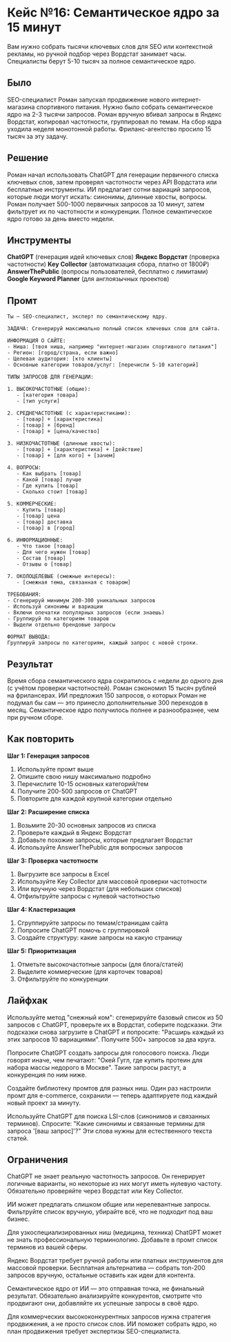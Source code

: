 # Кейс №16: Семантическое ядро за 15 минут

Вам нужно собрать тысячи ключевых слов для SEO или контекстной рекламы, но ручной подбор через Вордстат занимает часы. Специалисты берут 5-10 тысяч за полное семантическое ядро.

## Было

SEO-специалист Роман запускал продвижение нового интернет-магазина спортивного питания. Нужно было собрать семантическое ядро на 2-3 тысячи запросов. Роман вручную вбивал запросы в Яндекс Вордстат, копировал частотности, группировал по темам. На сбор ядра уходила неделя монотонной работы. Фриланс-агентство просило 15 тысяч за эту задачу.

## Решение

Роман начал использовать ChatGPT для генерации первичного списка ключевых слов, затем проверял частотности через API Вордстата или бесплатные инструменты. ИИ предлагает сотни вариаций запросов, которые люди могут искать: синонимы, длинные хвосты, вопросы. Роман получает 500-1000 первичных запросов за 10 минут, затем фильтрует их по частотности и конкуренции. Полное семантическое ядро готово за день вместо недели.

## Инструменты

**ChatGPT** (генерация идей ключевых слов)
**Яндекс Вордстат** (проверка частотности)
**Key Collector** (автоматизация сбора, платно от 1800₽)
**AnswerThePublic** (вопросы пользователей, бесплатно с лимитами)
**Google Keyword Planner** (для англоязычных проектов)

## Промт

```
Ты — SEO-специалист, эксперт по семантическому ядру.

ЗАДАЧА: Сгенерируй максимально полный список ключевых слов для сайта.

ИНФОРМАЦИЯ О САЙТЕ:
- Ниша: [твоя ниша, например "интернет-магазин спортивного питания"]
- Регион: [город/страна, если важно]
- Целевая аудитория: [кто клиенты]
- Основные категории товаров/услуг: [перечисли 5-10 категорий]

ТИПЫ ЗАПРОСОВ ДЛЯ ГЕНЕРАЦИИ:

1. ВЫСОКОЧАСТОТНЫЕ (общие):
   - [категория товара]
   - [тип услуги]

2. СРЕДНЕЧАСТОТНЫЕ (с характеристиками):
   - [товар] + [характеристика]
   - [товар] + [бренд]
   - [товар] + [цена/качество]

3. НИЗКОЧАСТОТНЫЕ (длинные хвосты):
   - [товар] + [характеристика] + [действие]
   - [товар] + [для кого] + [зачем]

4. ВОПРОСЫ:
   - Как выбрать [товар]
   - Какой [товар] лучше
   - Где купить [товар]
   - Сколько стоит [товар]

5. КОММЕРЧЕСКИЕ:
   - Купить [товар]
   - [товар] цена
   - [товар] доставка
   - [товар] в [город]

6. ИНФОРМАЦИОННЫЕ:
   - Что такое [товар]
   - Для чего нужен [товар]
   - Состав [товар]
   - Отзывы о [товар]

7. ОКОЛОЦЕЛЕВЫЕ (смежные интересы):
   - [смежная тема, связанная с товаром]

ТРЕБОВАНИЯ:
- Сгенерируй минимум 200-300 уникальных запросов
- Используй синонимы и вариации
- Включи опечатки популярных запросов (если знаешь)
- Группируй по категориям товаров
- Выдели отдельно брендовые запросы

ФОРМАТ ВЫВОДА:
Группируй запросы по категориям, каждый запрос с новой строки.
```

## Результат

Время сбора семантического ядра сократилось с недели до одного дня (с учётом проверки частотностей). Роман сэкономил 15 тысяч рублей на фрилансерах. ИИ предложил 150 запросов, о которых Роман не подумал бы сам — это принесло дополнительные 300 переходов в месяц. Семантическое ядро получилось полнее и разнообразнее, чем при ручном сборе.

## Как повторить

**Шаг 1: Генерация запросов**
1. Используйте промт выше
2. Опишите свою нишу максимально подробно
3. Перечислите 10-15 основных категорий/тем
4. Получите 200-500 запросов от ChatGPT
5. Повторите для каждой крупной категории отдельно

**Шаг 2: Расширение списка**
1. Возьмите 20-30 основных запросов из списка
2. Проверьте каждый в Яндекс Вордстат
3. Добавьте похожие запросы, которые предлагает Вордстат
4. Используйте AnswerThePublic для вопросных запросов

**Шаг 3: Проверка частотности**
1. Выгрузите все запросы в Excel
2. Используйте Key Collector для массовой проверки частотности
3. Или вручную через Вордстат (для небольших списков)
4. Отфильтруйте запросы с нулевой частотностью

**Шаг 4: Кластеризация**
1. Сгруппируйте запросы по темам/страницам сайта
2. Попросите ChatGPT помочь с группировкой
3. Создайте структуру: какие запросы на какую страницу

**Шаг 5: Приоритизация**
1. Отметьте высокочастотные запросы (для блога/статей)
2. Выделите коммерческие (для карточек товаров)
3. Отфильтруйте по конкуренции

## Лайфхак

Используйте метод "снежный ком": сгенерируйте базовый список из 50 запросов с ChatGPT, проверьте их в Вордстат, соберите подсказки. Эти подсказки снова загрузите в ChatGPT и попросите: "Расширь каждый из этих запросов 10 вариациями". Получите 500+ запросов за два круга.

Попросите ChatGPT создать запросы для голосового поиска. Люди говорят иначе, чем печатают: "Окей Гугл, где купить протеин для набора массы недорого в Москве". Такие запросы растут, а конкуренция по ним ниже.

Создайте библиотеку промтов для разных ниш. Один раз настроили промт для e-commerce, сохранили — теперь адаптируете под каждый новый проект за минуту.

Используйте ChatGPT для поиска LSI-слов (синонимов и связанных терминов). Спросите: "Какие синонимы и связанные термины для запроса '[ваш запрос]'?" Эти слова нужны для естественного текста статей.

## Ограничения

ChatGPT не знает реальную частотность запросов. Он генерирует логичные варианты, но некоторые из них могут иметь нулевую частоту. Обязательно проверяйте через Вордстат или Key Collector.

ИИ может предлагать слишком общие или нерелевантные запросы. Фильтруйте список вручную, убирайте всё, что не подходит под ваш бизнес.

Для узкоспециализированных ниш (медицина, техника) ChatGPT может не знать профессиональную терминологию. Добавьте в промт список терминов из вашей сферы.

Яндекс Вордстат требует ручной работы или платных инструментов для массовой проверки. Бесплатная альтернатива — собрать топ-200 запросов вручную, остальные оставить как идеи для контента.

Семантическое ядро от ИИ — это отправная точка, не финальный результат. Обязательно анализируйте конкурентов, смотрите что продвигают они, добавляйте их успешные запросы в своё ядро.

Для коммерческих высококонкурентных запросов нужна стратегия продвижения, а не просто список слов. ИИ поможет собрать ядро, но план продвижения требует экспертизы SEO-специалиста.
